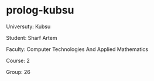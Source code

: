 # prolog-kubsu
Universuty: Kubsu

Student: Sharf Artem 

Faculty: Computer Technologies And Applied Mathematics

Course: 2

Group: 26

